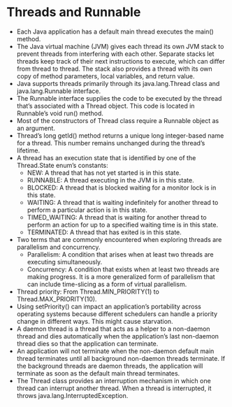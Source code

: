 # Threads and Runnable

* Each Java application has a default main thread executes the main() method.
* The Java virtual machine (JVM) gives each thread its own JVM stack to prevent
  threads from interfering with each other. Separate stacks let threads keep track of
  their next instructions to execute, which can differ from thread to thread. The stack
  also provides a thread with its own copy of method parameters, local variables, and return value.
* Java supports threads primarily through its java.lang.Thread class and java.lang.Runnable interface.
* The Runnable interface supplies the code to be executed by the thread that’s
  associated with a Thread object. This code is located in Runnable’s void run()
  method.
* Most of the constructors of Thread class require a Runnable object as an argument.
* Thread’s long getId() method returns a unique long integer-based name for a thread.
This number remains unchanged during the thread’s lifetime.
* A thread has an execution state that is identified by one of the Thread.State enum’s
  constants:
    * NEW: A thread that has not yet started is in this state.
    * RUNNABLE: A thread executing in the JVM is in this state.
    * BLOCKED: A thread that is blocked waiting for a monitor lock is in this state.
    * WAITING: A thread that is waiting indefinitely for another thread to perform
    a particular action is in this state.
    * TIMED_WAITING: A thread that is waiting for another thread to perform an action
    for up to a specified waiting time is in this state.
    * TERMINATED: A thread that has exited is in this state.
* Two terms that are commonly encountered when exploring threads are parallelism and concurrency.
    * Parallelism: A condition that arises when at least two threads are executing simultaneously.
    * Concurrency: A condition that exists when at least two threads are making progress.
    It is a more generalized form of parallelism that can include time-slicing as a form of virtual parallelism.
* Thread priority: From Thread.MIN_PRIORITY(1) to Thread.MAX_PRIORITY(10).
* Using setPriority() can impact an application’s portability across operating systems because
different schedulers can handle a priority change in different ways. This might cause starvation.
* A daemon thread is a thread that acts as a helper to a non-daemon thread and dies automatically
when the application’s last non-daemon thread dies so that the application can terminate.
* An application will not terminate when the non-daemon default main thread terminates until all
background non-daemon threads terminate. If the background threads are daemon threads, the application
will terminate as soon as the default main thread terminates.
* The Thread class provides an interruption mechanism in which one thread can interrupt
another thread. When a thread is interrupted, it throws java.lang.InterruptedException.
